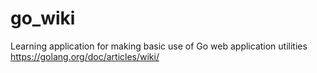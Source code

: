 # go_wiki
Learning application for making basic use of Go web application utilities
https://golang.org/doc/articles/wiki/
